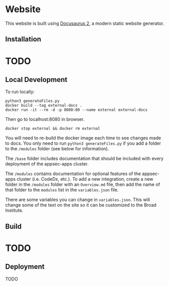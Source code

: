 # Website

This website is built using [Docusaurus 2](https://docusaurus.io/), a modern static website generator.

## Installation

# TODO

## Local Development

To run locally:


```console
python3 generateFiles.py
docker build --tag external-docs .
docker run -it --rm -d -p 8080:80 --name external external-docs
```

Then go to localhost:8080 in browser.

```console
docker stop external && docker rm external
```

You will need to re-build the docker image each time to see changes made to docs. You only need to run `python3 generateFiles.py` if you add a folder to the `/modules` folder (see below for information).

The `/base` folder includes documentation that should be included with every
deployment of the appsec-apps cluster.

The `/modules` contains documentation for optional features of the appsec-apps cluster
(i.e. CodeDx, etc.). To add a new integration, create a new folder in the `/modules`
folder with an `Overview.md` file, then add the name of that folder to the
`modules` list in the `variables.json` file.

There are some variables you can change in `variables.json`. This will
change some of the text on the site so it can be customized to the Broad Institute.


## Build

# TODO

## Deployment

TODO
